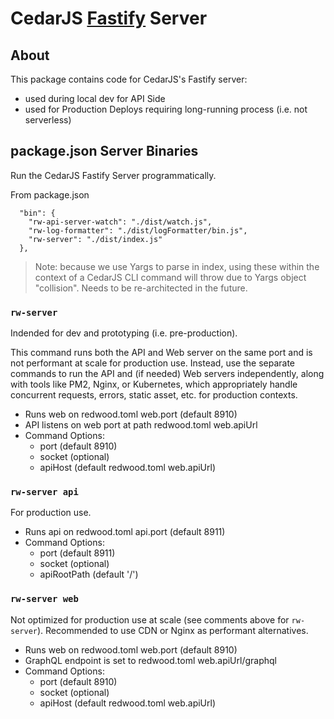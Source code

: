 # CedarJS [Fastify](https://www.fastify.io) Server

## About

This package contains code for CedarJS's Fastify server:

- used during local dev for API Side
- used for Production Deploys requiring long-running process (i.e. not
  serverless)

## package.json Server Binaries

Run the CedarJS Fastify Server programmatically.

From package.json

```
  "bin": {
    "rw-api-server-watch": "./dist/watch.js",
    "rw-log-formatter": "./dist/logFormatter/bin.js",
    "rw-server": "./dist/index.js"
  },
```

> Note: because we use Yargs to parse in index, using these within the context
> of a CedarJS CLI command will throw due to Yargs object "collision". Needs to
> be re-architected in the future.

### `rw-server`

Indended for dev and prototyping (i.e. pre-production).

This command runs both the API and Web server on the same port and is not
performant at scale for production use. Instead, use the separate commands to
run the API and (if needed) Web servers independently, along with tools like
PM2, Nginx, or Kubernetes, which appropriately handle concurrent requests,
errors, static asset, etc. for production contexts.

- Runs web on redwood.toml web.port (default 8910)
- API listens on web port at path redwood.toml web.apiUrl
- Command Options:
  - port (default 8910)
  - socket (optional)
  - apiHost (default redwood.toml web.apiUrl)

### `rw-server api`

For production use.

- Runs api on redwood.toml api.port (default 8911)
- Command Options:
  - port (default 8911)
  - socket (optional)
  - apiRootPath (default '/')

### `rw-server web`

Not optimized for production use at scale (see comments above for `rw-server`).
Recommended to use CDN or Nginx as performant alternatives.

- Runs web on redwood.toml web.port (default 8910)
- GraphQL endpoint is set to redwood.toml web.apiUrl/graphql
- Command Options:
  - port (default 8910)
  - socket (optional)
  - apiHost (default redwood.toml web.apiUrl)
